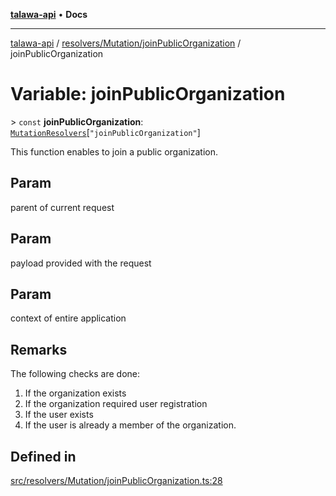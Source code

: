 [**talawa-api**](../../../../README.md) • **Docs**

***

[talawa-api](../../../../modules.md) / [resolvers/Mutation/joinPublicOrganization](../README.md) / joinPublicOrganization

# Variable: joinPublicOrganization

\> `const` **joinPublicOrganization**: [`MutationResolvers`](../../../../types/generatedGraphQLTypes/type-aliases/MutationResolvers.md)\[`"joinPublicOrganization"`\]

This function enables to join a public organization.

## Param

parent of current request

## Param

payload provided with the request

## Param

context of entire application

## Remarks

The following checks are done:
1. If the organization exists
2. If the organization required user registration
3. If the user exists
4. If the user is already a member of the organization.

## Defined in

[src/resolvers/Mutation/joinPublicOrganization.ts:28](https://github.com/PalisadoesFoundation/talawa-api/blob/1f38da5423898626c6ebfa24896a9c3d008195c6/src/resolvers/Mutation/joinPublicOrganization.ts#L28)
